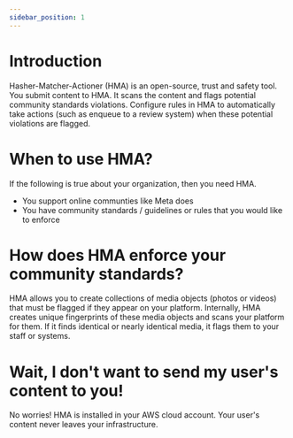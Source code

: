 ```yaml
---
sidebar_position: 1
---
```


# Introduction

Hasher-Matcher-Actioner (HMA) is an open-source, trust and safety tool. You submit content to HMA. It scans the content and flags potential community standards violations. Configure rules in HMA to automatically take actions (such as enqueue to a review system) when these potential violations are flagged.

# When to use HMA?

If the following is true about your organization, then you need HMA.
* You support online communties like Meta does
* You have community standards / guidelines or rules that you would like to enforce

# How does HMA enforce your community standards?

HMA allows you to create collections of media objects (photos or videos) that must be flagged if they appear on your platform. Internally, HMA creates unique fingerprints of these media objects and scans your platform for them. If it finds identical or nearly identical media, it flags them to your staff or systems.

# Wait, I don't want to send my user's content to you!

No worries! HMA is installed in your AWS cloud account. Your user's content never leaves your infrastructure.